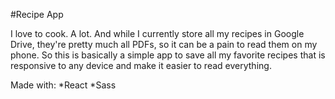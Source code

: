 #Recipe App

I love to cook. A lot. And while I currently store all my recipes in Google Drive, they're pretty much all PDFs, so it can be a pain to read them on my phone. So this is basically a simple app to save all my favorite recipes that is responsive to any device and make it easier to read everything.

Made with:
*React
*Sass